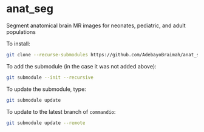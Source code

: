 # anat_seg
Segment anatomical brain MR images for neonates, pediatric, and adult populations

To install:

```bash
git clone --recurse-submodules https://github.com/AdebayoBraimah/anat_seg.git
```

To add the submodule (in the case it was not added above):

```bash
git submodule --init --recursive
```

To update the submodule, type:

```bash
git submodule update
```

To update to the latest branch of ``commandio``:

```bash
git submodule update --remote
```
